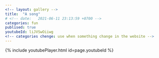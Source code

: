 ```yaml
---
<!-- layout: gallery -->
title:  "A song"
# <!-- date:   2021-06-11 23:13:59 +0700 -->
categories: fun
publised: true
youtubeId: liJVSwOiiwg
<!-- categories chenge: use when something change in the website -->
---
```


<!-- [![IMAGE ALT TEXT](https://www.youtube.com/watch?v=-Dl6CLWLMzk/0.jpg)](https://www.youtube.com/watch?v=-Dl6CLWLMzk "Forever and One") -->

{% include youtubePlayer.html id=page.youtubeId %}
<!-- <iframe width="560" height="315" src="https://www.youtube.com/embed/{{ include.id }}" frameborder="0" allow="accelerometer; autoplay; encrypted-media; gyroscope; picture-in-picture" allowfullscreen></iframe> -->

<!-- 
<iframe width="560" height="315" src="https://www.youtube.com/watch?v=-Dl6CLWLMzk" frameborder="0" allow="autoplay; encrypted-media" allowfullscreen></iframe> -->
